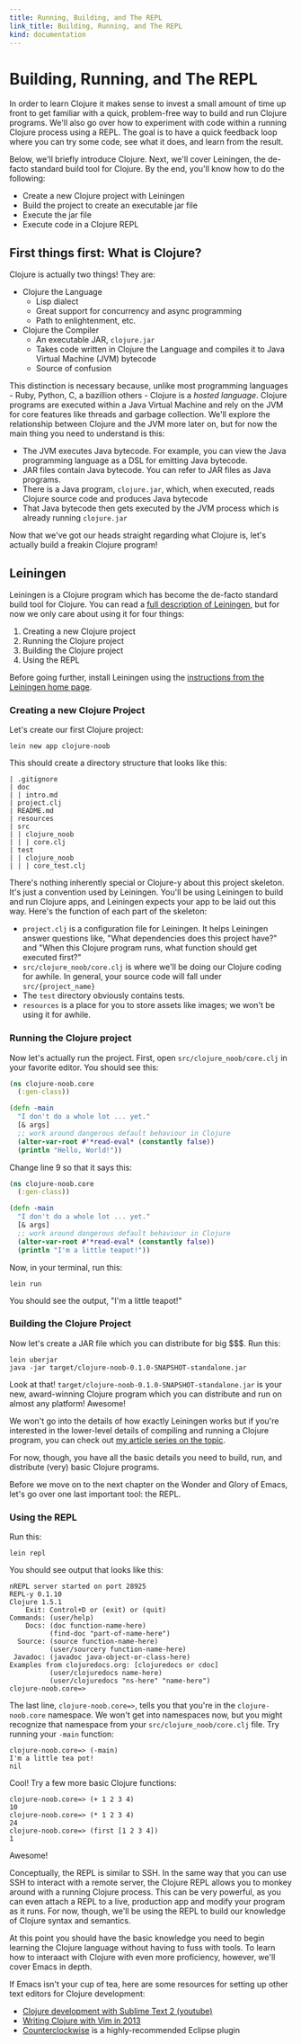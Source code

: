```yaml
--- 
title: Running, Building, and The REPL
link_title: Building, Running, and The REPL
kind: documentation
---
```


# Building, Running, and The REPL

In order to learn Clojure it makes sense to invest a small amount of
time up front to get familiar with a quick, problem-free way to build
and run Clojure programs. We'll also go over how to experiment with
code within a running Clojure process using a REPL. The goal is to
have a quick feedback loop where you can try some code, see what it
does, and learn from the result.

Below, we'll briefly introduce Clojure. Next, we'll cover Leiningen,
the de-facto standard build tool for Clojure. By the end, you'll know
how to do the following:

* Create a new Clojure project with Leiningen
* Build the project to create an executable jar file
* Execute the jar file
* Execute code in a Clojure REPL

## First things first: What is Clojure?

Clojure is actually two things! They are:

* Clojure the Language
    * Lisp dialect
    * Great support for concurrency and async programming
    * Path to enlightenment, etc.
* Clojure the Compiler
    * An executable JAR, `clojure.jar`
    * Takes code written in Clojure the Language and compiles it to
      Java Virtual Machine (JVM) bytecode
    * Source of confusion

This distinction is necessary because, unlike most programming
languages - Ruby, Python, C, a bazillion others - Clojure is a *hosted
language*. Clojure programs are executed within a Java Virtual Machine
and rely on the JVM for core features like threads and garbage
collection. We'll explore the relationship between Clojure and the JVM
more later on, but for now the main thing you need to understand is
this:

* The JVM executes Java bytecode. For example, you can view the Java
  programming language as a DSL for emitting Java bytecode.
* JAR files contain Java bytecode. You can refer to JAR files as Java
  programs.
* There is a Java program, `clojure.jar`, which, when executed, reads
  Clojure source code and produces Java bytecode
* That Java bytecode then gets executed by the JVM process which is
  already running `clojure.jar`

Now that we've got our heads straight regarding what Clojure is, let's
actually build a freakin Clojure program!

## Leiningen

Leiningen is a Clojure program which has become the de-facto standard
build tool for Clojure. You can read a
[full description of Leiningen](http://www.flyingmachinestudios.com/programming/how-clojure-babies-are-made-what-leiningen-is/),
but for now we only care about using it for four things:

1. Creating a new Clojure project
2. Running the Clojure project
3. Building the Clojure project
4. Using the REPL

Before going further, install Leiningen using the
[instructions from the Leiningen home page](http://leiningen.org/). 

### Creating a new Clojure Project

Let's create our first Clojure project:

```
lein new app clojure-noob
```

This should create a directory structure that looks like this:

```
| .gitignore
| doc
| | intro.md
| project.clj
| README.md
| resources
| src
| | clojure_noob
| | | core.clj
| test
| | clojure_noob
| | | core_test.clj
```

There's nothing inherently special or Clojure-y about this project
skeleton. It's just a convention used by Leiningen. You'll be using
Leiningen to build and run Clojure apps, and Leiningen expects your
app to be laid out this way. Here's the function of each part of the
skeleton:

* `project.clj` is a configuration file for Leiningen. It helps
  Leiningen answer questions like, "What dependencies does this
  project have?" and "When this Clojure program runs, what function
  should get executed first?"
* `src/clojure_noob/core.clj` is where we'll be doing our
  Clojure coding for awhile. In general, your source code will fall
  under `src/{project_name}`
* The `test` directory obviously contains tests.
* `resources` is a place for you to store assets like images; we won't
be using it for awhile.

### Running the Clojure project

Now let's actually run the project. First, open
`src/clojure_noob/core.clj` in your favorite editor. You should see
this:

```clojure
(ns clojure-noob.core
  (:gen-class))

(defn -main
  "I don't do a whole lot ... yet."
  [& args]
  ;; work around dangerous default behaviour in Clojure
  (alter-var-root #'*read-eval* (constantly false))
  (println "Hello, World!"))
```

Change line 9 so that it says this:

```clojure
(ns clojure-noob.core
  (:gen-class))

(defn -main
  "I don't do a whole lot ... yet."
  [& args]
  ;; work around dangerous default behaviour in Clojure
  (alter-var-root #'*read-eval* (constantly false))
  (println "I'm a little teapot!"))
```

Now, in your terminal, run this:

```
lein run
```

You should see the output, "I'm a little teapot!"

### Building the Clojure Project

Now let's create a JAR file which you can distribute for big $$$. Run
this:

```
lein uberjar
java -jar target/clojure-noob-0.1.0-SNAPSHOT-standalone.jar
```

Look at that! `target/clojure-noob-0.1.0-SNAPSHOT-standalone.jar` is
your new, award-winning Clojure program which you can distribute and
run on almost any platform! Awesome!

We won't go into the details of how exactly Leiningen works but if
you're interested in the lower-level details of compiling and running
a Clojure program, you can check out
[my article series on the topic](http://www.flyingmachinestudios.com/programming/how-clojure-babies-are-made-the-java-cycle/).

For now, though, you have all the basic details you need to build,
run, and distribute (very) basic Clojure programs.

Before we move on to the next chapter on the Wonder and Glory of
Emacs, let's go over one last important tool: the REPL.

### Using the REPL

Run this:

```
lein repl
```

You should see output that looks like this:

```
nREPL server started on port 28925
REPL-y 0.1.10
Clojure 1.5.1
    Exit: Control+D or (exit) or (quit)
Commands: (user/help)
    Docs: (doc function-name-here)
          (find-doc "part-of-name-here")
  Source: (source function-name-here)
          (user/sourcery function-name-here)
 Javadoc: (javadoc java-object-or-class-here)
Examples from clojuredocs.org: [clojuredocs or cdoc]
          (user/clojuredocs name-here)
          (user/clojuredocs "ns-here" "name-here")
clojure-noob.core=>
```

The last line, `clojure-noob.core=>`, tells you that you're in the
`clojure-noob.core` namespace. We won't get into namespaces now, but
you might recognize that namespace from your
`src/clojure_noob/core.clj` file. Try running your `-main` function:

```
clojure-noob.core=> (-main)
I'm a little tea pot!
nil
```

Cool! Try a few more basic Clojure functions:

```
clojure-noob.core=> (+ 1 2 3 4)
10
clojure-noob.core=> (* 1 2 3 4)
24
clojure-noob.core=> (first [1 2 3 4])
1
```

Awesome!

Conceptually, the REPL is similar to SSH. In the same way that you can
use SSH to interact with a remote server, the Clojure REPL allows you
to monkey around with a running Clojure process. This can be very
powerful, as you can even attach a REPL to a live, production app and
modify your program as it runs. For now, though, we'll be using the
REPL to build our knowledge of Clojure syntax and semantics.

At this point you should have the basic knowledge you need to begin
learning the Clojure language without having to fuss with tools. To
learn how to interaact with Clojure with even more proficiency,
however, we'll cover Emacs in depth.

If Emacs isn't your cup of tea, here are some resources for setting
up other text editors for Clojure development:

* [Clojure development with Sublime Text 2 (youtube)](http://www.youtube.com/watch?v=wBl0rYXQdGg)
* [Writing Clojure with Vim in 2013](http://mybuddymichael.com/writings/writing-clojure-with-vim-in-2013.html)
* [Counterclockwise](https://code.google.com/p/counterclockwise/) is a
  highly-recommended Eclipse plugin
